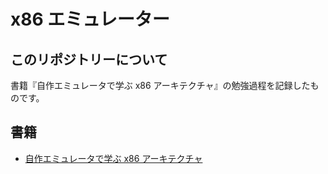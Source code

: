 # x86 エミュレーター

## このリポジトリーについて

書籍『自作エミュレータで学ぶ x86 アーキテクチャ』の勉強過程を記録したものです。

## 書籍

- [自作エミュレータで学ぶ x86 アーキテクチャ](https://book.mynavi.jp/ec/products/detail/id=41347)
